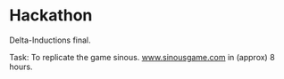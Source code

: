 Hackathon 
=========

Delta-Inductions final.

Task: To replicate the game sinous. www.sinousgame.com in (approx) 8 hours.
